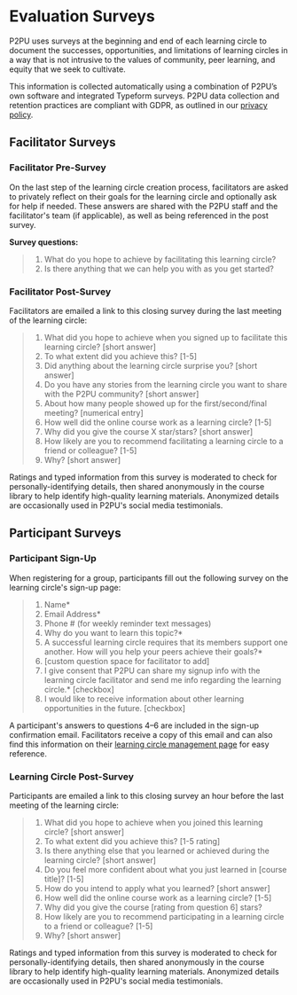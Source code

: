 # Evaluation Surveys

P2PU uses surveys at the beginning and end of each learning circle to document the successes, opportunities, and limitations of learning circles in a way that is not intrusive to the values of community, peer learning, and equity that we seek to cultivate. 

This information is collected automatically using a combination of P2PU’s own software and integrated Typeform surveys. P2PU data collection and retention practices are compliant with GDPR, as outlined in our [privacy policy](https://www.p2pu.org/en/privacy/).

## Facilitator Surveys

### Facilitator Pre-Survey

On the last step of the learning circle creation process, facilitators are asked to privately reflect on their goals for the learning circle and optionally ask for help if needed. These answers are shared with the P2PU staff and the facilitator's team \(if applicable\), as well as being referenced in the post survey.

**Survey questions:**

> 1. What do you hope to achieve by facilitating this learning circle? 
> 2. Is there anything that we can help you with as you get started?

### Facilitator Post-Survey

Facilitators are emailed a link to this closing survey during the last meeting of the learning circle:

> 1. What did you hope to achieve when you signed up to facilitate this learning circle? \[short answer\]
> 2. To what extent did you achieve this? \[1-5\]
> 3. Did anything about the learning circle surprise you? \[short answer\]
> 4. Do you have any stories from the learning circle you want to share with the P2PU community? \[short answer\]
> 5. About how many people showed up for the first/second/final meeting? \[numerical entry\]
> 6. How well did the online course work as a learning circle? \[1-5\]
> 7. Why did you give the course X star/stars? \[short answer\]
> 8. How likely are you to recommend facilitating a learning circle to a friend or colleague? \[1-5\]
> 9. Why? \[short answer\]

Ratings and typed information from this survey is moderated to check for personally-identifying details, then shared anonymously in the course library to help identify high-quality learning materials. Anonymized details are occasionally used in P2PU's social media testimonials.

## Participant Surveys

### Participant Sign-Up

When registering for a group, participants fill out the following survey on the learning circle's sign-up page:

> 1. Name\*
> 2. Email Address\*
> 3. Phone \# \(for weekly reminder text messages\) 
> 4. Why do you want to learn this topic?\*
> 5. A successful learning circle requires that its members support one another. How will you help your peers achieve their goals?\*
> 6. \[custom question space for facilitator to add\]
> 7. I give consent that P2PU can share my signup info with the learning circle facilitator and send me info regarding the learning circle.\* \[checkbox\]
> 8. I would like to receive information about other learning opportunities in the future. \[checkbox\]

A participant's answers to questions 4–6 are included in the sign-up confirmation email. Facilitators receive a copy of this email and can also find this information on their [learning circle management page](managing-learning-circles.md) for easy reference.

### Learning Circle Post-Survey

Participants are emailed a link to this closing survey an hour before the last meeting of the learning circle:

> 1. What did you hope to achieve when you joined this learning circle? \[short answer\]
> 2. To what extent did you achieve this? \[1-5 rating\]
> 3. Is there anything else that you learned or achieved during the learning circle? \[short answer\]
> 4. Do you feel more confident about what you just learned in \[course title\]? \[1-5\]
> 5. How do you intend to apply what you learned? \[short answer\]
> 6. How well did the online course work as a learning circle? \[1-5\]
> 7. Why did you give the course \[rating from question 6\] stars?
> 8. How likely are you to recommend participating in a learning circle to a friend or colleague? \[1-5\]
> 9. Why? \[short answer\]

Ratings and typed information from this survey is moderated to check for personally-identifying details, then shared anonymously in the course library to help identify high-quality learning materials. Anonymized details are occasionally used in P2PU's social media testimonials.

